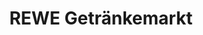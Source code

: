---
title: "REWE Getränkemarkt"
url: /berlin/rewe-getraenkemarkt-auerbachstrasse/
shop: Getränke
---